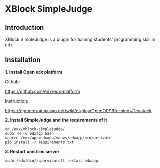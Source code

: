 XBlock SimpleJudge
=========================
Introduction
------------
XBlock SimpleJudge is a plugin for training students' programming skill in edx

Installation
------------
**1. Install Open edx platform**

  Github:
  
  https://github.com/edx/edx-platform

  Instruction:
  
  https://openedx.atlassian.net/wiki/display/OpenOPS/Running+Devstack

**2. Install SimpleJudge and the requirements of it**
  ``` 
  cd /edx/xblock-simplejudge/
  sudo -H -u edxapp bash
  source /edx/app/edxapp/venvs/edxapp/bin/activate
  pip install -r requirements.txt
  ```

**3. Restart cms/lms server**
  ```
  sudo /edx/bin/supervisorctl restart edxapp:
  ```
